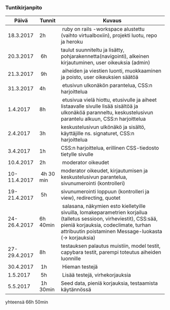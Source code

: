 ### Tuntikirjanpito

Päivä| Tunnit | Kuvaus
--------------- | ----- | ------
18.3.2017 | 2h | ruby on rails -workspace alustettu (vaihto virtualboxiin), projekti luotu, repo ja heroku
20.3.2017 | 6h | taulut suunniteltu ja lisätty, pohjarakennetta(navigointi), alkeinen kirjautuminen, user oikeuksia (admin)
21.3.2017 | 9h |  aiheiden ja viestien luonti, muokkaaminen ja poisto, user oikeuksien säätöä
31.3.2017 | 4h | etusivun ulkonäkön parantelua, CSS:n harjoittelua
1.4.2017 | 8h | etusivua vielä hiottu, etusivulle ja aiheet listaavalle sivulle lisää sisältöä ja ulkonäköä paranneltu, keskustelusivun parantelu alkuun, CSS:n harjoittelua
2.4.2017 | 3h | keskustelusivun ulkönäkö ja sisältö, käyttäjille ns. signaturet, CSS:n harjoittelua
3.4.2017 | 1h | CSS:n harjoittelua, erillinen CSS-tiedosto tietylle sivulle
10.4.2017 |2h | moderator oikeudet
10-11.4.2017 | 4h 30 min | moderator oikeudet, kirjautumisen ja keskustelusivun parantelua, sivunumerointi (kontrolleri)
19-21.4.2017 | 5h | sivunumerointi loppuun (kontrolleri ja view), redirecting, quotet
24-26.4.2017 |6h 40min | salasana, näkymien esto kielletyille sivuilla, lomakeparametrien korjailua (talletus sessioon, virheviestit), CSS:sää, pieniä korjauksia, codeclimate, turhan attribuutin poistaminen Message-luokasta (-> korjauksia)
27-29.4.2017 | 8h | testauksen palautus muistiin, model testit, capybara testit, parempi toteutus aiheiden luonnille
30.4.2017 | 1h | Hieman testejä
1.5.2017 | 5h | Lisää testejä, virhekorjauksia
5.5.2017 | 1h 30min | Seed data, pieniä korjauksia, testaamista käytännössä

yhteensä 66h 50min
